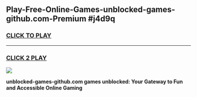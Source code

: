 
## Play-Free-Online-Games-unblocked-games-github.com-Premium #j4d9q
<h3>
<a href="https://premium.freeplayer.one?title=unblocked-games-github.com&ref=8M">CLICK TO PLAY</a></h3>
<hr>

<h3>
<a href="https://premium.freeplayer.one?title=unblocked-games-github.com&ref=8M">CLICK 2 PLAY</a>
  
</h3>

<a href="https://premium.freeplayer.one?title=unblocked-games-github.com&ref=8M"><img src="https://clearcache.store/games.png"></a>


**unblocked-games-github.com games unblocked: Your Gateway to Fun and Accessible Online Gaming**
